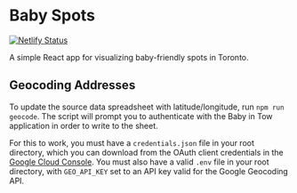 # Baby Spots

[![Netlify Status](https://api.netlify.com/api/v1/badges/b938825c-9377-4853-93bc-6db7c14ee097/deploy-status)](https://app.netlify.com/sites/babyintow/deploys)

A simple React app for visualizing baby-friendly spots in Toronto.

## Geocoding Addresses

To update the source data spreadsheet with latitude/longitude, run `npm run geocode`. The script will prompt you to authenticate with the Baby in Tow application in order to write to the sheet.

For this to work, you must have a `credentials.json` file in your root directory, which you can download from the OAuth client credentials in the [Google Cloud Console](https://console.cloud.google.com/apis/credentials). You must also have a valid `.env` file in your root directory, with `GEO_API_KEY` set to an API key valid for the Google Geocoding API. 
